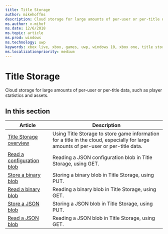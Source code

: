 ```yaml
---
title: Title Storage
author: mikehoffms
description: Cloud storage for large amounts of per-user or per-title data, such as player statistics and assets.
ms.author: v-mihof
ms.date: 12/6/2018
ms.topic: article
ms.prod: windows
ms.technology: uwp
keywords: xbox live, xbox, games, uwp, windows 10, xbox one, title storage
ms.localizationpriority: medium
---
```


# Title Storage

Cloud storage for large amounts of per-user or per-title data, such as player statistics and assets.


## In this section

| Article | Description |
|---------|-------------|
| [Title Storage overview](xbox-live-title-storage.md) | Using Title Storage to store game information for a title in the cloud, especially for large amounts of per-user or per-title data. |
| [Read a configuration blob](reading-configuration-blobs.md) | Reading a JSON configuration blob in Title Storage, using GET. |
| [Store a binary blob](storing-binary-blobs.md) | Storing a binary blob in Title Storage, using PUT. |
| [Read a binary blob](reading-binary-blobs.md) | Reading a binary blob in Title Storage, using GET. |
| [Store a JSON blob](storing-jsonblobs.md) | Storing a JSON blob in Title Storage, using PUT. |
| [Read a JSON blob](reading-jsonblobs.md) | Reading a JSON blob in Title Storage, using GET. |
